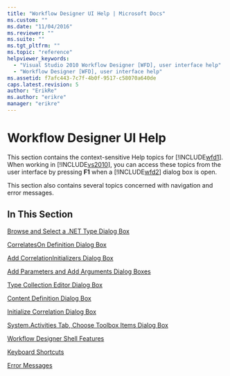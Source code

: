 ```yaml
---
title: "Workflow Designer UI Help | Microsoft Docs"
ms.custom: ""
ms.date: "11/04/2016"
ms.reviewer: ""
ms.suite: ""
ms.tgt_pltfrm: ""
ms.topic: "reference"
helpviewer_keywords: 
  - "Visual Studio 2010 Workflow Designer [WFD], user interface help"
  - "Workflow Designer [WFD], user interface help"
ms.assetid: f7afc443-7c7f-4b0f-9517-c58070a640de
caps.latest.revision: 5
author: "ErikRe"
ms.author: "erikre"
manager: "erikre"
---
```

# Workflow Designer UI Help
This section contains the context-sensitive Help topics for [!INCLUDE[wfd1](../workflow-designer/includes/wfd1_md.md)]. When working in [!INCLUDE[vs2010](../misc/includes/vs2010_md.md)], you can access these topics from the user interface by pressing **F1** when a [!INCLUDE[wfd2](../workflow-designer/includes/wfd2_md.md)] dialog box is open.  
  
 This section also contains several topics concerned with navigation and error messages.  
  
## In This Section  
 [Browse and Select a .NET Type Dialog Box](../workflow-designer/browse-and-select-a-dotnet-type-dialog-box.md)  
  
 [CorrelatesOn Definition Dialog Box](../workflow-designer/correlateson-definition-dialog-box.md)  
  
 [Add CorrelationInitializers Dialog Box](../workflow-designer/add-correlationinitializers-dialog-box.md)  
  
 [Add Parameters and Add Arguments Dialog Boxes](../workflow-designer/add-parameters-and-add-arguments-dialog-boxes.md)  
  
 [Type Collection Editor Dialog Box](../workflow-designer/type-collection-editor-dialog-box.md)  
  
 [Content Definition Dialog Box](../workflow-designer/content-definition-dialog-box.md)  
  
 [Initialize Correlation Dialog Box](../workflow-designer/initialize-correlation-dialog-box.md)  
  
 [System.Activities Tab, Choose Toolbox Items Dialog Box](../workflow-designer/system-activities-tab-choose-toolbox-items-dialog-box.md)  
  
 [Workflow Designer Shell Features](../workflow-designer/workflow-designer-shell-features.md)  
  
 [Keyboard Shortcuts](../workflow-designer/keyboard-shortcuts-in-the-workflow-designer.md)  
  
 [Error Messages](../workflow-designer/error-messages-in-workflow-designer.md)